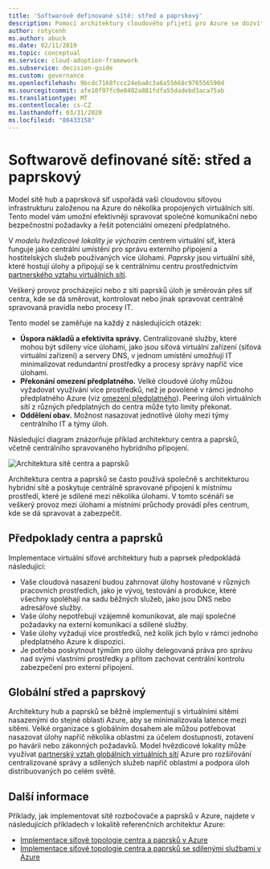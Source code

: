 ```yaml
---
title: 'Softwarově definované sítě: střed a paprskový'
description: Pomocí architektury cloudového přijetí pro Azure se dozvíte, jak centrum a Paprskové sítě organizují síťovou infrastrukturu do několika propojených virtuálních sítí.
author: rotycenh
ms.author: abuck
ms.date: 02/11/2019
ms.topic: conceptual
ms.service: cloud-adoption-framework
ms.subservice: decision-guide
ms.custom: governance
ms.openlocfilehash: 9bcdc7168fccc24eba8c3a6a55668c976556590d
ms.sourcegitcommit: afe10f97fc0e0402a881fdfa55dadebd3aca75ab
ms.translationtype: MT
ms.contentlocale: cs-CZ
ms.lasthandoff: 03/31/2020
ms.locfileid: "80433158"
---
```

# <a name="software-defined-networking-hub-and-spoke"></a>Softwarově definované sítě: střed a paprskový

Model sítě hub a paprsková síť uspořádá vaši cloudovou síťovou infrastrukturu založenou na Azure do několika propojených virtuálních sítí. Tento model vám umožní efektivněji spravovat společné komunikační nebo bezpečnostní požadavky a řešit potenciální omezení předplatného.

V _modelu hvězdicové lokality je výchozím_ centrem virtuální síť, která funguje jako centrální umístění pro správu externího připojení a hostitelských služeb používaných více úlohami. _Paprsky_ jsou virtuální sítě, které hostují úlohy a připojují se k centrálnímu centru prostřednictvím [partnerského vztahu virtuálních sítí](https://docs.microsoft.com/azure/virtual-network/virtual-network-peering-overview).

Veškerý provoz procházející nebo z sítí paprsků úloh je směrován přes síť centra, kde se dá směrovat, kontrolovat nebo jinak spravovat centrálně spravovaná pravidla nebo procesy IT.

Tento model se zaměřuje na každý z následujících otázek:

- **Úspora nákladů a efektivita správy.** Centralizované služby, které mohou být sdíleny více úlohami, jako jsou síťová virtuální zařízení (síťová virtuální zařízení) a servery DNS, v jednom umístění umožňují IT minimalizovat redundantní prostředky a procesy správy napříč více úlohami.
- **Překonání omezení předplatného.** Velké cloudové úlohy můžou vyžadovat využívání více prostředků, než je povolené v rámci jednoho předplatného Azure (viz [omezení předplatného](https://docs.microsoft.com/azure/azure-subscription-service-limits)). Peering úloh virtuálních sítí z různých předplatných do centra může tyto limity překonat.
- **Oddělení obav.** Možnost nasazovat jednotlivé úlohy mezi týmy centrálního IT a týmy úloh.

Následující diagram znázorňuje příklad architektury centra a paprsků, včetně centrálního spravovaného hybridního připojení.

![Architektura sítě centra a paprsků](https://docs.microsoft.com/azure/architecture/reference-architectures/hybrid-networking/images/hub-spoke.png)

Architektura centra a paprsků se často používá společně s architekturou hybridní sítě a poskytuje centrálně spravované připojení k místnímu prostředí, které je sdílené mezi několika úlohami. V tomto scénáři se veškerý provoz mezi úlohami a místními průchody provádí přes centrum, kde se dá spravovat a zabezpečit.

## <a name="hub-and-spoke-assumptions"></a>Předpoklady centra a paprsků

Implementace virtuální síťové architektury hub a paprsek předpokládá následující:

- Vaše cloudová nasazení budou zahrnovat úlohy hostované v různých pracovních prostředích, jako je vývoj, testování a produkce, které všechny spoléhají na sadu běžných služeb, jako jsou DNS nebo adresářové služby.
- Vaše úlohy nepotřebují vzájemně komunikovat, ale mají společné požadavky na externí komunikaci a sdílené služby.
- Vaše úlohy vyžadují více prostředků, než kolik jich bylo v rámci jednoho předplatného Azure k dispozici.
- Je potřeba poskytnout týmům pro úlohy delegovaná práva pro správu nad svými vlastními prostředky a přitom zachovat centrální kontrolu zabezpečení pro externí připojení.

## <a name="global-hub-and-spoke"></a>Globální střed a paprskový

Architektury hub a paprsků se běžně implementují s virtuálními sítěmi nasazenými do stejné oblasti Azure, aby se minimalizovala latence mezi sítěmi. Velké organizace s globálním dosahem ale můžou potřebovat nasazovat úlohy napříč několika oblastmi za účelem dostupnosti, zotavení po havárii nebo zákonných požadavků. Model hvězdicové lokality může využívat [partnerský vztah globálních virtuálních sítí](https://docs.microsoft.com/azure/virtual-network/virtual-network-peering-overview) Azure pro rozšiřování centralizované správy a sdílených služeb napříč oblastmi a podpora úloh distribuovaných po celém světě.

## <a name="learn-more"></a>Další informace

Příklady, jak implementovat sítě rozbočovače a paprsků v Azure, najdete v následujících příkladech v lokalitě referenčních architektur Azure:

- [Implementace síťové topologie centra a paprsků v Azure](https://docs.microsoft.com/azure/architecture/reference-architectures/hybrid-networking/hub-spoke)
- [Implementace síťové topologie centra a paprsků se sdílenými službami v Azure](https://docs.microsoft.com/azure/architecture/reference-architectures/hybrid-networking/shared-services)

